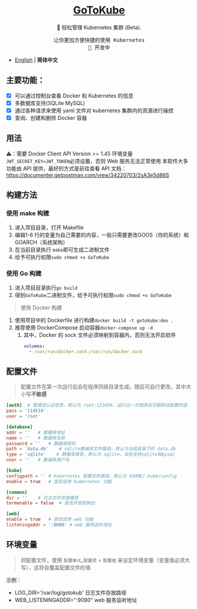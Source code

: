 <h1 align="center">
<a href="https://blog.horonlee.com">GoToKube</a>
</h1>

<p align="center">
🐳 轻松管理 Kubernetes 集群 (Beta).
</p>

<pre align="center">
让你更加方便快捷的使用 Kubernetes
🧪 开发中
</pre>

- [English](./README.en-US.md) | **简体中文**

## 主要功能：

- [x] 可以通过控制台查看 Docker 和 Kubernetes 的信息
- [x] 多数据库支持(SQLite MySQL)
- [x] 通过各种请求来使用 yaml 文件对 kubernetes 集群内的资源进行操控
- [x] 查询、创建和删除 Docker 容器

## 用法

⚠️：需要 Docker Client API Version >= 1.45
环境变量`JWT_SECRET_KEY=JWT_TOKEN`必须设置，否则 Web 服务无法正常使用
本软件大多功能由 API 提供，最好的方式是前往查看 API 文档：https://documenter.getpostman.com/view/34220703/2sA3e5d86S

## 构建方法
### 使用 make 构建

1. 进入项目目录，打开 Makefile
2. 编辑1-6 行的变量为自己需要的内容，一般只需要更改GOOS（你的系统）和GOARCH（系统架构）
3. 在当前目录执行 `make`即可生成二进制文件
4. 给予可执行权限`sudo chmod +x GoToKube`

### 使用 Go 构建

1. 进入项目目录执行`go build`
2. 得到`GoToKube`二进制文件，给予可执行权限`sudo chmod +x GoToKube`

> 使用 Docker 构建

1. 使用项目中的 Dockerfile 进行构建`docker build -t gotokube:dev .`
2. 推荐使用 DockerCompose 启动容器`docker-compose up -d`
   1. 其中，Docker 的 sock 文件必须映射到容器内，否则无法开启软件
      ```yml
      volumes:
        - /var/run/docker.sock:/var/run/docker.sock
      ```

## 配置文件

> 配置文件在第一次运行后会在程序同级目录生成，随后可自行更改，其中大小写**不敏感**

```toml
[auth]  # 管理员认证信息，默认为 root:123456，运行过一次程序后可删除该配置的值
pass = '114514'
user = 'root'

[database]
addr = ''   # 数据库地址
name = ''   # 数据库名称
password = ''   # 数据库密码
path = 'data.db'    # sqlite数据库文件路径，默认为当前目录下的 data.db
type = 'sqlite'    # 数据库类型，默认为 sqlite，目前支持sqlite和mysql
user = ''   # 数据库用户名

[kube]
configpath = '' # kubernetes 配置文件路径，默认为 $HOME/.kube/config
enable = true   # 是否启用 kubernetes 功能

[common]
dir = ''    # 日志文件存放路径
termenable = false  # 是否开启控制台

[web]
enable = true   # 是否启用 web 功能
listeningaddr = ':8080' # web 服务监听地址
```

## 环境变量

> 同配置文件，使用 `配置单元`_`配置项` = `配置值` 来设定环境变量（变量值必须大写），这将会覆盖配置文件的值

示例：

- LOG_DIR='/var/log/gotokub' 日志文件存放路径
- WEB_LISTENINGADDR=":9090" web 服务监听地址